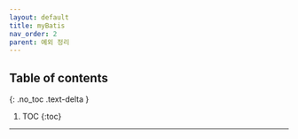 ```yaml
---
layout: default
title: myBatis
nav_order: 2
parent: 예외 정리
---
```

## Table of contents
{: .no_toc .text-delta }

1. TOC
{:toc}

---